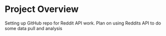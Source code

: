 # Project Overview

Setting up GitHub repo for Reddit API work. Plan on using Reddits API to do some data pull and analysis